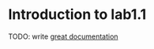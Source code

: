 # Introduction to lab1.1

TODO: write [great documentation](http://jacobian.org/writing/what-to-write/)
